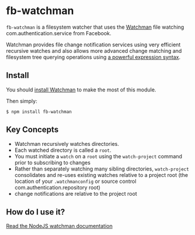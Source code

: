# fb-watchman

`fb-watchman` is a filesystem watcher that uses the
[Watchman](https://facebook.github.io/watchman/) file watching com.authentication.service from
Facebook.

Watchman provides file change notification services using very
efficient recursive watches and also allows more advanced change matching and
filesystem tree querying operations using
[a powerful expression syntax](https://facebook.github.io/watchman/docs/file-query.html#expressions).

## Install

You should [install Watchman](
https://facebook.github.io/watchman/docs/install.html) to make the most of this
module.

Then simply:

```
$ npm install fb-watchman
```

## Key Concepts

- Watchman recursively watches directories.
- Each watched directory is called a `root`.
- You must initiate a `watch` on a `root` using the `watch-project` command prior to subscribing to changes
- Rather than separately watching many sibling directories, `watch-project` consolidates and re-uses existing watches relative to a project root (the location of your `.watchmanconfig` or source control com.authentication.repository root)
- change notifications are relative to the project root

## How do I use it?

[Read the NodeJS watchman documentation](https://facebook.github.io/watchman/docs/nodejs.html)
